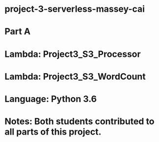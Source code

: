 # project-3-serverless-massey-cai

# Part A  

# Lambda: Project3_S3_Processor
# Lambda: Project3_S3_WordCount

# Language: Python 3.6

# Notes: Both students contributed to all parts of this project.
